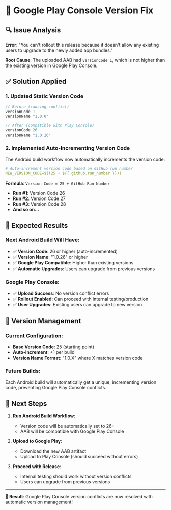 # 🔢 Google Play Console Version Fix

## 🔍 Issue Analysis

**Error**: "You can't rollout this release because it doesn't allow any existing users to upgrade to the newly added app bundles."

**Root Cause**: The uploaded AAB had `versionCode 1`, which is not higher than the existing version in Google Play Console.

## ✅ Solution Applied

### 1. **Updated Static Version Code**
```gradle
// Before (causing conflict)
versionCode 1
versionName "1.0.0"

// After (compatible with Play Console)
versionCode 26
versionName "1.0.26"
```

### 2. **Implemented Auto-Incrementing Version Code**
The Android build workflow now automatically increments the version code:

```yaml
# Auto-increment version code based on GitHub run number
NEW_VERSION_CODE=$((25 + ${{ github.run_number }}))
```

**Formula**: `Version Code = 25 + GitHub Run Number`

- **Run #1**: Version Code 26
- **Run #2**: Version Code 27  
- **Run #3**: Version Code 28
- **And so on...**

## 🚀 Expected Results

### Next Android Build Will Have:
- ✅ **Version Code**: 26 or higher (auto-incremented)
- ✅ **Version Name**: "1.0.26" or higher
- ✅ **Google Play Compatible**: Higher than existing versions
- ✅ **Automatic Upgrades**: Users can upgrade from previous versions

### Google Play Console:
- ✅ **Upload Success**: No version conflict errors
- ✅ **Rollout Enabled**: Can proceed with internal testing/production
- ✅ **User Upgrades**: Existing users can upgrade to new version

## 📱 Version Management

### Current Configuration:
- **Base Version Code**: 25 (starting point)
- **Auto-increment**: +1 per build
- **Version Name Format**: "1.0.X" where X matches version code

### Future Builds:
Each Android build will automatically get a unique, incrementing version code, preventing Google Play Console conflicts.

## 🔄 Next Steps

1. **Run Android Build Workflow**:
   - Version code will be automatically set to 26+
   - AAB will be compatible with Google Play Console

2. **Upload to Google Play**:
   - Download the new AAB artifact
   - Upload to Play Console (should succeed without errors)

3. **Proceed with Release**:
   - Internal testing should work without version conflicts
   - Users can upgrade from previous versions

---

**🎯 Result**: Google Play Console version conflicts are now resolved with automatic version management!